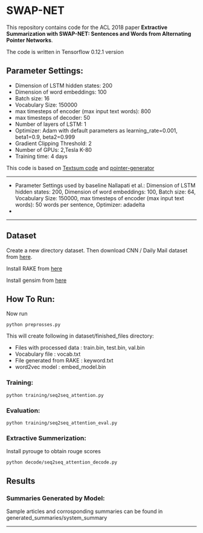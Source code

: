 # SWAP-NET 

This repository contains code for the ACL 2018 paper 
**Extractive Summarization with SWAP-NET: Sentences and Words from Alternating Pointer Networks**.

 The code is written in Tensorflow 0.12.1 version

## Parameter Settings:

-  Dimension of LSTM hidden states: 200
- Dimension of word embeddings: 100
- Batch size: 16
- Vocabulary Size: 150000
- max timesteps of encoder (max input text words): 800
- max timesteps of decoder: 50
- Number of layers of LSTM: 1
- Optimizer: Adam with default parameters as
     learning_rate=0.001,
     beta1=0.9,
     beta2=0.999    
- Gradient Clipping Threshold: 2    
- Number of GPUs: 2,Tesla K-80
- Training time: 4 days

This code is based on [Textsum code](https://github.com/tensorflow/models/tree/master/textsum) and [pointer-generator](https://github.com/abisee/pointer-generator#help-ive-got-nans)

------------

* Parameter Settings used by baseline Nallapati et al.:
Dimension of LSTM hidden states: 200, Dimension of word embeddings: 100, Batch size: 64, Vocabulary Size: 150000, max timesteps of encoder (max input text words): 50 words per sentence, Optimizer: adadelta    
*

------------


## Dataset
Create a new directory dataset\. Then download CNN / Daily Mail dataset from [here](https://docs.google.com/uc?id=0B0Obe9L1qtsnSXZEd0JCenIyejg&export=download).


Install RAKE from [here](https://github.com/zelandiya/RAKE-tutorial)

Install gensim from [here](https://radimrehurek.com/gensim/install.html)

## How To Run:

Now run 

    python preprosses.py

This will create following in dataset/finished_files directory:

- Files with processed data : train.bin, test.bin, val.bin 
- Vocabulary file : vocab.txt  
- File generated from RAKE : keyword.txt 
- word2vec model : embed_model.bin


### Training:



    python training/seq2seq_attention.py

### Evaluation:



    python training/seq2seq_attention_eval.py

### Extractive Summerization:

Install pyrouge to obtain rouge scores



    python decode/seq2seq_attention_decode.py

## Results
### Summaries Generated by Model:

Sample articles and corrosponding summaries can be found in generated_summaries/system_summary


------------


   

